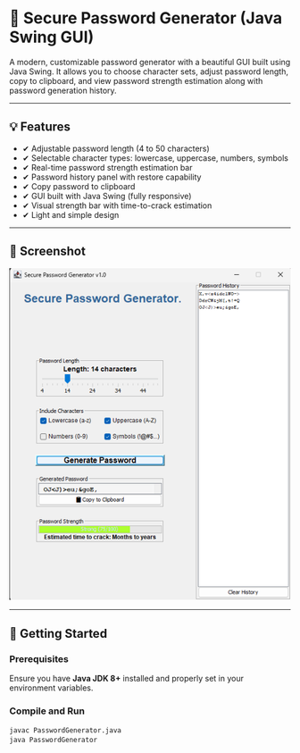 # 🔐 Secure Password Generator (Java Swing GUI)

A modern, customizable password generator with a beautiful GUI built using Java Swing. It allows you to choose character sets, adjust password length, copy to clipboard, and view password strength estimation along with password generation history.

---

## 💡 Features

- ✔ Adjustable password length (4 to 50 characters)
- ✔ Selectable character types: lowercase, uppercase, numbers, symbols
- ✔ Real-time password strength estimation bar
- ✔ Password history panel with restore capability
- ✔ Copy password to clipboard
- ✔ GUI built with Java Swing (fully responsive)
- ✔ Visual strength bar with time-to-crack estimation
- ✔ Light and simple design

---

## 📸 Screenshot

![App Screenshot](https://github.com/Manoj-2424150118/SecurePasswordGenerator/blob/main/output.png)

---

## 🚀 Getting Started

### Prerequisites

Ensure you have **Java JDK 8+** installed and properly set in your environment variables.

### Compile and Run

```bash
javac PasswordGenerator.java
java PasswordGenerator
